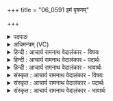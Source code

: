 +++
title = "06_0591 इमं वृषणम्"

+++
<details><summary>पदपाठः</summary>

इ꣣म꣢म्। वृ꣡ष꣢꣯णम्। कृ꣣णुत। ए꣡क꣢꣯म्। इत्। माम्। ५९१।
</details>

<details><summary>अधिमन्त्रम् (VC)</summary>

- विश्वे देवाः
- वामदेवो गौतमः
- एकपात् त्रिष्टुप्
- धैवतः
- आरण्यं काण्डम्
</details>

<details><summary>हिन्दी : आचार्य रामनाथ वेदालंकार - विषयः</summary>

अगली ऋचा का देवता ‘विश्वेदेवाः’ है। उनसे प्रार्थना की गयी है।
</details>

<details><summary>हिन्दी : आचार्य रामनाथ वेदालंकार - पदार्थः</summary>

पदार्थान्वय -  हे परमात्मा, जीवात्मा, मन, बुद्धि आदि सब देवो, सब विद्वान् गुरुजनो तथा राज्याधिकारियो ! तुम (इमम्) इस (माम्) मुझको (एकम् इत्) अद्वितीय (वृषणम्) मेघ के समान धन, अन्न, सुख आदि की वर्षा करनेवाला (कृणुत) कर दो ॥६॥
</details>

<details><summary>हिन्दी : आचार्य रामनाथ वेदालंकार - भावार्थः</summary>

भावार्थ -  जैसे परमात्मा और शरीर में स्थित, समाज में स्थित तथा राष्ट्र में स्थित सब देव परोपकारी हैं, वैसे ही उनसे प्रेरणा लेकर मैं भी निर्धनों के ऊपर धन, अन्न आदि की वर्षा करनेवाला, अनाथों का नाथ और दूसरों के दुःख को हरनेवाला बनूँ ॥६॥
</details>

<details><summary>संस्कृत : आचार्य रामनाथ वेदालंकार - विषयः</summary>

अथ विश्वेदेवाः देवताः। तान् प्रार्थयते।
</details>

<details><summary>संस्कृत : आचार्य रामनाथ वेदालंकार - पदार्थः</summary>

पदार्थान्वय -  हे विश्वेदेवाः परमात्मजीवात्ममनोबुद्ध्यादयः, सर्वे विद्वांसो गुरुजनाः, राज्याधिकारिणश्च ! यूयम् (इमम्) पुरो दृश्यमानम् (माम्) प्रार्थिनम् (एकम् इत्) अद्वितीयमेव (वृषणम्) धनान्नसुखादीनां मेघवद् वर्षकम् (कृणुत) सम्पादयत ॥६॥
</details>

<details><summary>संस्कृत : आचार्य रामनाथ वेदालंकार - भावार्थः</summary>

भावार्थ -  यथा सोमः परमात्मा, शरीरस्थाः समाजस्था राष्ट्रस्थाः सर्वे देवाश्च परोपकारिणः सन्ति, तथा तेषां सकाशात् प्रेरणां गृहीत्वाऽहमपि निर्धनानामुपरि धनान्नादीनां वृष्टिकरो दीनानामाश्रयोऽनाथानां नाथः परदुःखविद्रावकश्च भूयासम् ॥६॥
</details>